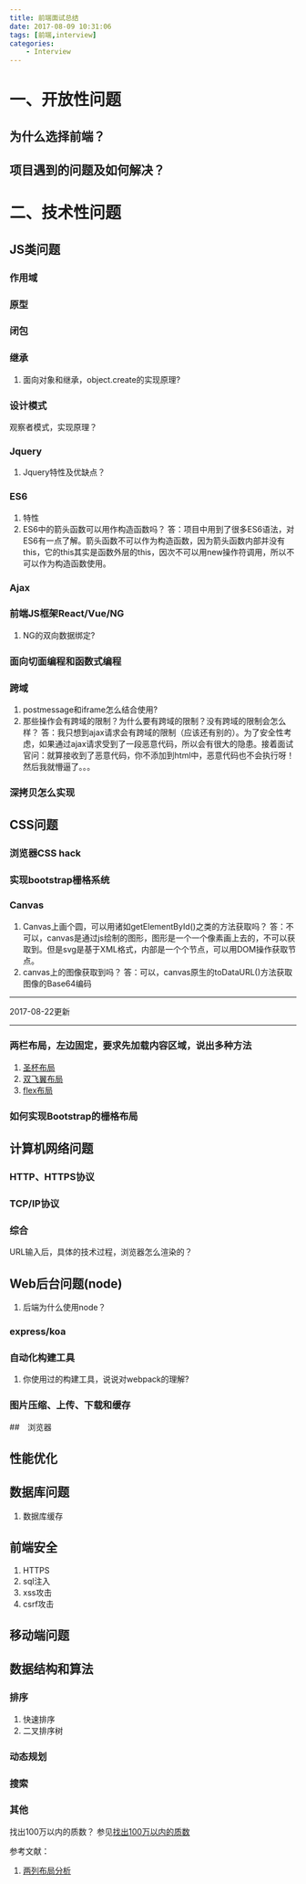 ```yaml
---
title: 前端面试总结
date: 2017-08-09 10:31:06
tags: [前端,interview]
categories: 
	- Interview
---
```


# 一、开放性问题
## 为什么选择前端？
## 项目遇到的问题及如何解决？


# 二、技术性问题
<!--more-->
## JS类问题
### 作用域
### 原型
### 闭包
### 继承
1. 面向对象和继承，object.create的实现原理?
### 设计模式
观察者模式，实现原理？
### Jquery
1. Jquery特性及优缺点？
### ES6
1. 特性
2. ES6中的箭头函数可以用作构造函数吗？
    答：项目中用到了很多ES6语法，对ES6有一点了解。箭头函数不可以作为构造函数，因为箭头函数内部并没有this，它的this其实是函数外层的this，因次不可以用new操作符调用，所以不可以作为构造函数使用。

### Ajax
### 前端JS框架React/Vue/NG
1. NG的双向数据绑定?
### 面向切面编程和函数式编程
### 跨域
1. postmessage和iframe怎么结合使用?
2. 那些操作会有跨域的限制？为什么要有跨域的限制？没有跨域的限制会怎么样？
    答：我只想到ajax请求会有跨域的限制（应该还有别的）。为了安全性考虑，如果通过ajax请求受到了一段恶意代码，所以会有很大的隐患。接着面试官问：就算接收到了恶意代码，你不添加到html中，恶意代码也不会执行呀！然后我就懵逼了。。。
### 深拷贝怎么实现




## CSS问题
### 浏览器CSS hack
### 实现bootstrap栅格系统
### Canvas
1. Canvas上画个圆，可以用诸如getElementById()之类的方法获取吗？
    答：不可以，canvas是通过js绘制的图形，图形是一个一个像素画上去的，不可以获取到。但是svg是基于XML格式，内部是一个个节点，可以用DOM操作获取节点。
2. canvas上的图像获取到吗？
    答：可以，canvas原生的toDataURL()方法获取图像的Base64编码


_________________________________
2017-08-22更新
_________________________________
### 两栏布局，左边固定，要求先加载内容区域，说出多种方法
1. [圣杯布局](http://happylg.cn/2017/08/22/css-double-columns-and-three-columns/#圣杯布局)
2. [双飞翼布局](http://happylg.cn/2017/08/22/css-double-columns-and-three-columns/#float-负margin-双飞翼布局)
3. [flex布局]()

### 如何实现Bootstrap的栅格布局





## 计算机网络问题
### HTTP、HTTPS协议
### TCP/IP协议
### 综合
URL输入后，具体的技术过程，浏览器怎么渲染的？





## Web后台问题(node)
1. 后端为什么使用node？
### express/koa
### 自动化构建工具
1. 你使用过的构建工具，说说对webpack的理解?
### 图片压缩、上传、下载和缓存



##　浏览器



## 性能优化



## 数据库问题
1. 数据库缓存





## 前端安全
1. HTTPS
2. sql注入
3. xss攻击
4. csrf攻击





## 移动端问题





## 数据结构和算法
### 排序
1. 快速排序
2. 二叉排序树
### 动态规划
### 搜索
### 其他
找出100万以内的质数？
参见[找出100万以内的质数](http://happylg.cn/2017/08/30/prime-numbers/)






参考文献：
1. [两列布局分析](https://theqwang.github.io/2016/01/07/%E4%B8%A4%E5%88%97%E5%B8%83%E5%B1%80%E5%88%86%E6%9E%90/)